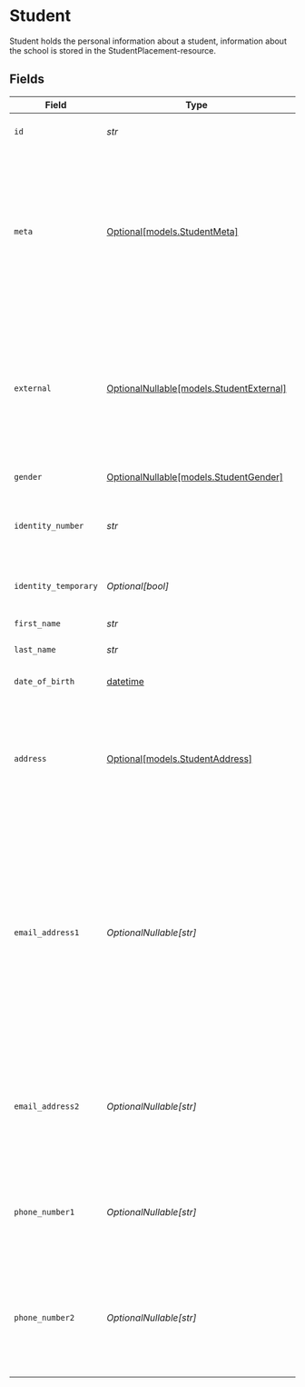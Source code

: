 # Student

Student holds the personal information about a student, information about the school is stored in the StudentPlacement-resource.


## Fields

| Field                                                                                                                                                                                                                                                 | Type                                                                                                                                                                                                                                                  | Required                                                                                                                                                                                                                                              | Description                                                                                                                                                                                                                                           | Example                                                                                                                                                                                                                                               |
| ----------------------------------------------------------------------------------------------------------------------------------------------------------------------------------------------------------------------------------------------------- | ----------------------------------------------------------------------------------------------------------------------------------------------------------------------------------------------------------------------------------------------------- | ----------------------------------------------------------------------------------------------------------------------------------------------------------------------------------------------------------------------------------------------------- | ----------------------------------------------------------------------------------------------------------------------------------------------------------------------------------------------------------------------------------------------------- | ----------------------------------------------------------------------------------------------------------------------------------------------------------------------------------------------------------------------------------------------------- |
| `id`                                                                                                                                                                                                                                                  | *str*                                                                                                                                                                                                                                                 | :heavy_check_mark:                                                                                                                                                                                                                                    | Unique identifier for the Student                                                                                                                                                                                                                     | 123e4567-e89b-12d3-a456-426614174000                                                                                                                                                                                                                  |
| `meta`                                                                                                                                                                                                                                                | [Optional[models.StudentMeta]](../models/studentmeta.md)                                                                                                                                                                                              | :heavy_minus_sign:                                                                                                                                                                                                                                    | Metadata information for the Student                                                                                                                                                                                                                  | {<br/>"createdAt": "2024-01-15T10:30:00Z",<br/>"createdBy": "987fcdeb-51a2-43d1-b567-123456789abc",<br/>"updatedAt": "2024-01-15T14:45:00Z",<br/>"updatedBy": "987fcdeb-51a2-43d1-b567-123456789abc"<br/>}                                            |
| `external`                                                                                                                                                                                                                                            | [OptionalNullable[models.StudentExternal]](../models/studentexternal.md)                                                                                                                                                                              | :heavy_minus_sign:                                                                                                                                                                                                                                    | External is a reusable object that can be used to store external information about the student from another system, used for third-party integration tracking.                                                                                        | {<br/>"sourceID": "12345678",<br/>"source": "ExternalIntegrationAPI"<br/>}                                                                                                                                                                            |
| `gender`                                                                                                                                                                                                                                              | [OptionalNullable[models.StudentGender]](../models/studentgender.md)                                                                                                                                                                                  | :heavy_minus_sign:                                                                                                                                                                                                                                    | The gender of the student                                                                                                                                                                                                                             | Female                                                                                                                                                                                                                                                |
| `identity_number`                                                                                                                                                                                                                                     | *str*                                                                                                                                                                                                                                                 | :heavy_check_mark:                                                                                                                                                                                                                                    | The identity number of the student, must be unique within the organization.                                                                                                                                                                           | 20191216-1234                                                                                                                                                                                                                                         |
| `identity_temporary`                                                                                                                                                                                                                                  | *Optional[bool]*                                                                                                                                                                                                                                      | :heavy_minus_sign:                                                                                                                                                                                                                                    | If the identity number is temporary for the student                                                                                                                                                                                                   | true                                                                                                                                                                                                                                                  |
| `first_name`                                                                                                                                                                                                                                          | *str*                                                                                                                                                                                                                                                 | :heavy_check_mark:                                                                                                                                                                                                                                    | The first name of the student                                                                                                                                                                                                                         | Lise                                                                                                                                                                                                                                                  |
| `last_name`                                                                                                                                                                                                                                           | *str*                                                                                                                                                                                                                                                 | :heavy_check_mark:                                                                                                                                                                                                                                    | The last name of the student                                                                                                                                                                                                                          | Meitner                                                                                                                                                                                                                                               |
| `date_of_birth`                                                                                                                                                                                                                                       | [datetime](https://docs.python.org/3/library/datetime.html#datetime-objects)                                                                                                                                                                          | :heavy_minus_sign:                                                                                                                                                                                                                                    | The date of birth of the student                                                                                                                                                                                                                      | 2019-12-16                                                                                                                                                                                                                                            |
| `address`                                                                                                                                                                                                                                             | [Optional[models.StudentAddress]](../models/studentaddress.md)                                                                                                                                                                                        | :heavy_minus_sign:                                                                                                                                                                                                                                    | The address of the student                                                                                                                                                                                                                            | {<br/>"postalAddress": "Dalvägen 14",<br/>"postalCode": "169 56",<br/>"postalCity": "Solna",<br/>"countryCode": "SWE",<br/>"municipalityCode": "0184"<br/>}                                                                                           |
| `email_address1`                                                                                                                                                                                                                                      | *OptionalNullable[str]*                                                                                                                                                                                                                               | :heavy_minus_sign:                                                                                                                                                                                                                                    | The primary email address of the student, will be used for communication with the student from the system and must be unique within the organization.<br/>Can be used to login to the system if password-authentication is enabled for the organization.<br/> | lise@meitner.se                                                                                                                                                                                                                                       |
| `email_address2`                                                                                                                                                                                                                                      | *OptionalNullable[str]*                                                                                                                                                                                                                               | :heavy_minus_sign:                                                                                                                                                                                                                                    | The secondary email address of the student, will not be used within the system, but will be displayed for contact information.                                                                                                                        | lise@gmail.com                                                                                                                                                                                                                                        |
| `phone_number1`                                                                                                                                                                                                                                       | *OptionalNullable[str]*                                                                                                                                                                                                                               | :heavy_minus_sign:                                                                                                                                                                                                                                    | The primary phone number of the student, will be used for communication with the student from the system.                                                                                                                                             | +46701234567                                                                                                                                                                                                                                          |
| `phone_number2`                                                                                                                                                                                                                                       | *OptionalNullable[str]*                                                                                                                                                                                                                               | :heavy_minus_sign:                                                                                                                                                                                                                                    | The secondary phone number of the student, will not be used within the system, but will be displayed for contact information.                                                                                                                         | example                                                                                                                                                                                                                                               |